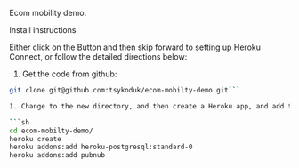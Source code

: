 Ecom mobility demo.

Install instructions

Either click on the Button and then skip forward to setting up Heroku Connect, or follow the detailed directions below:

1. Get the code from github:

```sh
git clone git@github.com:tsykoduk/ecom-mobilty-demo.git```

1. Change to the new directory, and then create a Heroku app, and add the correct addons:

```sh
cd ecom-mobilty-demo/
heroku create
heroku addons:add heroku-postgresql:standard-0
heroku addons:add pubnub
```